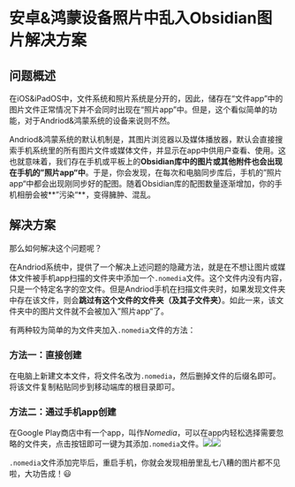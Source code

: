 # 安卓&鸿蒙设备照片中乱入Obsidian图片解决方案

## 问题概述

在iOS&iPadOS中，文件系统和照片系统是分开的，因此，储存在“文件app”中的图片文件正常情况下并不会同时出现在“照片app”中。但是，这个看似简单的功能，对于Andriod&鸿蒙系统的设备来说则不然。

Andriod&鸿蒙系统的默认机制是，其图片浏览器以及媒体播放器，默认会直接搜索手机系统里的所有图片文件或媒体文件，并显示在app中供用户查看、使用。这也就意味着，我们存在手机或平板上的**Obsidian库中的图片或其他附件也会出现在手机的”照片app“中**。于是，你会发现，在每次和电脑同步库后，手机的”照片app“中都会出现刚同步好的配图。随着Obsidian库的配图数量逐渐增加，你的手机相册会被**”污染“**，变得臃肿、混乱。

## 解决方案

那么如何解决这个问题呢？

在Andriod系统中，提供了一个解决上述问题的隐藏方法，就是在不想让图片或媒体文件被手机app扫描的文件夹中添加一个`.nomedia`文件。这个文件内没有内容，只是一个特定名字的空文件。但是Andriod手机在扫描文件夹时，如果发现文件夹中存在该文件，则会**跳过有这个文件的文件夹（及其子文件夹）**。如此一来，该文件夹中的图片文件就不会被加入”照片app“了。

有两种较为简单的为文件夹加入`.nomedia`文件的方法：

### 方法一：直接创建

在电脑上新建文本文件，将文件名改为`.nomedia`，然后删掉文件的后缀名即可。将该文件复制粘贴同步到移动端库的根目录即可。

### 方法二：通过手机app创建

在Google Play商店中有一个app，叫作*Nomedia*，可以在app内轻松选择需要忽略的文件夹，点击按钮即可一键为其添加`.nomedia`文件。![](https://cdn.pkmer.cn/images/202310181256010.jpg!pkmer)![](https://cdn.pkmer.cn/images/202310181300093.jpg!pkmer)

`.nomedia`文件添加完毕后，重启手机，你就会发现相册里乱七八糟的图片都不见啦，大功告成！😃